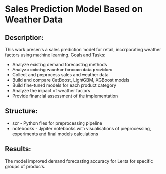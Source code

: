 # Sales Prediction Model Based on Weather Data

## Description:
This work presents a sales prediction model for retail, incorporating weather factors using machine learning.
Goals and Tasks:
- Analyze existing demand forecasting methods
- Analyze existing weather forecast data providers
- Collect and preprocess sales and weather data
- Build and compare CatBoost, LightGBM, XGBoost models
- Build fine-tuned models for each product category
- Analyze the impact of weather factors
- Provide financial assessment of the implementation

## Structure:
- scr - Python files for preprocessing pipeline
- notebooks - Jypiter notebooks with visualisations of preprocessing, experiments and final models calculations

## Results:
The model improved demand forecasting accuracy for Lenta for specific groups of products.
